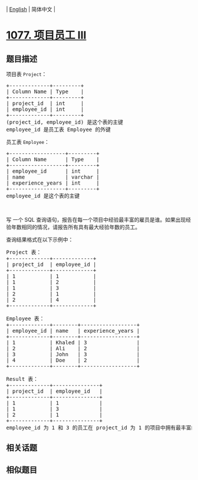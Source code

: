 
| [English](README_EN.md) | 简体中文 |

# [1077. 项目员工 III](https://leetcode-cn.com/problems/project-employees-iii/)

## 题目描述

<p>项目表&nbsp;<code>Project</code>：</p>

<pre>
+-------------+---------+
| Column Name | Type    |
+-------------+---------+
| project_id  | int     |
| employee_id | int     |
+-------------+---------+
(project_id, employee_id) 是这个表的主键
employee_id 是员工表 Employee 的外键
</pre>

<p>员工表&nbsp;<code>Employee</code>：</p>

<pre>
+------------------+---------+
| Column Name      | Type    |
+------------------+---------+
| employee_id      | int     |
| name             | varchar |
| experience_years | int     |
+------------------+---------+
employee_id 是这个表的主键
</pre>

<p>&nbsp;</p>

<p>写 一个 SQL 查询语句，报告在每一个项目中经验最丰富的雇员是谁。如果出现经验年数相同的情况，请报告所有具有最大经验年数的员工。</p>

<p>查询结果格式在以下示例中：</p>

<pre>
Project 表：
+-------------+-------------+
| project_id  | employee_id |
+-------------+-------------+
| 1           | 1           |
| 1           | 2           |
| 1           | 3           |
| 2           | 1           |
| 2           | 4           |
+-------------+-------------+

Employee 表：
+-------------+--------+------------------+
| employee_id | name   | experience_years |
+-------------+--------+------------------+
| 1           | Khaled | 3                |
| 2           | Ali    | 2                |
| 3           | John   | 3                |
| 4           | Doe    | 2                |
+-------------+--------+------------------+

Result 表：
+-------------+---------------+
| project_id  | employee_id   |
+-------------+---------------+
| 1           | 1             |
| 1           | 3             |
| 2           | 1             |
+-------------+---------------+
employee_id 为 1 和 3 的员工在 project_id 为 1 的项目中拥有最丰富的经验。在 project_id 为 2 的项目中，employee_id 为 1 的员工拥有最丰富的经验。</pre>


## 相关话题



## 相似题目


